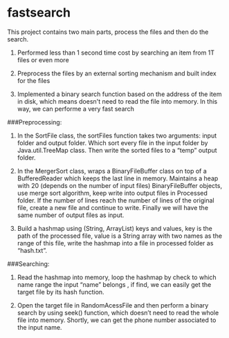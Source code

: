 fastsearch
==========
This project contains two main parts, process the files and then do the search.

1.  Performed less than 1 second time cost by searching an item from 1T files or even more
 
2. Preprocess the files by an external sorting mechanism and built index for the files


3. Implemented a binary search function based on the address of the item in disk, which means doesn't need to read the file into memory. In this way, we can performe a very fast search

###Preprocessing:
1.  In the SortFile class, the sortFiles function takes two arguments:  input folder and output folder. Which sort every file in the input folder by Java.util.TreeMap class. Then write the sorted files to a “temp” output folder.

2.  In the MergerSort class, wraps a BinaryFileBuffer class on top of a BufferedReader which keeps the last line in memory. Maintains a heap with 20 (depends on the number of input files) BinaryFileBuffer objects, use merge sort algorithm, keep write into output files in Processed folder. If the number of lines reach the number of lines of the original file, create a new file and continue to write. Finally we will have the same number of output files as input.

3.  Build a hashmap using (String, ArrayList<String>) keys and values, key is the path of the processed file, value is a String array with two names as the range of this file, write the hashmap into a file in processed folder as “hash.txt”. 

###Searching: 
1.  Read the hashmap into memory, loop the hashmap by check to which name range the input “name” belongs , if find, we can easily get the target file by its hash function.

 
2.  Open the target file in RandomAcessFile and then perform a binary search by using seek() function,  which doesn’t need to read the whole file into memory. Shortly, we can get the phone number associated to the input name.   
